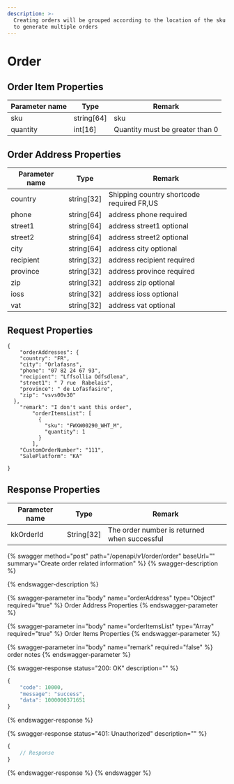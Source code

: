 ```yaml
---
description: >-
  Creating orders will be grouped according to the location of the sku warehouse
  to generate multiple orders
---
```


# Order

## Order Item  Properties <a href="#response-parameter" id="response-parameter"></a>

| Parameter name | Type        | Remark                          |
| -------------- | ----------- | ------------------------------- |
| sku            | string\[64] | sku                             |
| quantity       | int\[16]    | Quantity must be greater than 0 |

## Order Address Properties <a href="#response-parameter" id="response-parameter"></a>

| Parameter name | Type        | Remark                                    |
| -------------- | ----------- | ----------------------------------------- |
| country        | string\[32] | Shipping country shortcode required FR,US |
| phone          | string\[64] | address phone required                    |
| street1        | string\[64] | address street1 optional                  |
| street2        | string\[64] | address street2 optional                  |
| city           | string\[64] | address city optional                     |
| recipient      | string\[32] | address recipient required                |
| province       | string\[32] | address province required                 |
| zip            | string\[32] | address zip optional                      |
| ioss           | string\[32] | address ioss optional                     |
| vat            | string\[32] | address vat optional                      |

## Request Properties <a href="#response-parameter" id="response-parameter"></a>

```
{
    "orderAddresses": {
    "country": "FR",
    "city": "Orlafasns",
    "phone": "07 82 24 67 93",
    "recipient": "Lffsollia Odfsdlena",
    "street1": " 7 rue  Rabelais",
    "province": " de Lofasfasire",
    "zip": "vsvs00v30"
  },
    "remark": "I don't want this order",
        "orderItemsList": [
          {
            "sku": "FWXW00290_WHT_M",
            "quantity": 1
          }
        ],
    "CustomOrderNumber": "111",
    "SalePlatform": "KA"
 
}
```

## Response Properties <a href="#response-parameter" id="response-parameter"></a>

| Parameter name | Type        | Remark                                       |
| -------------- | ----------- | -------------------------------------------- |
| kkOrderId      | String\[32] | The order number is returned when successful |

{% swagger method="post" path="/openapi/v1/order/order" baseUrl="" summary="Create order related information" %}
{% swagger-description %}

{% endswagger-description %}

{% swagger-parameter in="body" name="orderAddress" type="Object" required="true" %}
Order Address Properties
{% endswagger-parameter %}

{% swagger-parameter in="body" name="orderItemsList" type="Array" required="true" %}
Order Items Properties
{% endswagger-parameter %}

{% swagger-parameter in="body" name="remark" required="false" %}
order notes
{% endswagger-parameter %}

{% swagger-response status="200: OK" description="" %}
```javascript
{
    "code": 10000,
    "message": "success",
    "data": 1000000371651
}
```
{% endswagger-response %}

{% swagger-response status="401: Unauthorized" description="" %}
```javascript
{
    // Response
}
```
{% endswagger-response %}
{% endswagger %}
